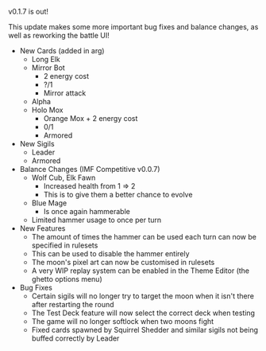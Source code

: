 v0.1.7 is out!

This update makes some more important bug fixes and balance changes, as well as reworking the battle UI!

* New Cards (added in arg)
    * Long Elk
    * Mirror Bot
        * 2 energy cost
        * ?/1
        * Mirror attack
    * Alpha
    * Holo Mox
        * Orange Mox + 2 energy cost
        * 0/1
        * Armored
* New Sigils
    * Leader
    * Armored
* Balance Changes (IMF Competitive v0.0.7)
    * Wolf Cub, Elk Fawn
        * Increased health from 1 => 2
        * This is to give them a better chance to evolve
    * Blue Mage
        * Is once again hammerable
    * Limited hammer usage to once per turn
* New Features
    * The amount of times the hammer can be used each turn can now be specified in rulesets
    * This can be used to disable the hammer entirely
    * The moon's pixel art can now be customised in rulesets
    * A very WIP replay system can be enabled in the Theme Editor (the ghetto options menu)
* Bug Fixes
    * Certain sigils will no longer try to target the moon when it isn't there after restarting the round
    * The Test Deck feature will now select the correct deck when testing
    * The game will no longer softlock when two moons fight
    * Fixed cards spawned by Squirrel Shedder and similar sigils not being buffed correctly by Leader
